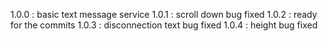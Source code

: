 1.0.0 : basic text message service
1.0.1 : scroll down bug fixed
1.0.2 : ready for the commits
1.0.3 : disconnection text bug fixed
1.0.4 : height bug fixed
